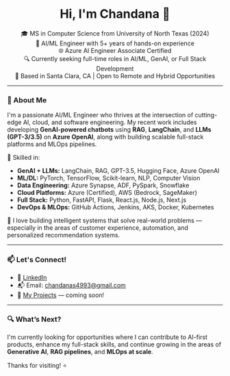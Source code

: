 <h1 align="center">Hi, I'm Chandana 👋</h1>

<p align="center">
  🎓 MS in Computer Science from University of North Texas (2024) <br>
  💼 AI/ML Engineer with 5+ years of hands-on experience <br>
  🌐 Azure AI Engineer Associate Certified <br>
  🔍 Currently seeking full-time roles in AI/ML, GenAI, or Full Stack Development <br>
  📍 Based in Santa Clara, CA | Open to Remote and Hybrid Opportunities
</p>

---

### 🚀 About Me

I'm a passionate AI/ML Engineer who thrives at the intersection of cutting-edge AI, cloud, and software engineering. My recent work includes developing **GenAI-powered chatbots** using **RAG**, **LangChain**, and **LLMs (GPT-3/3.5)** on **Azure OpenAI**, along with building scalable full-stack platforms and MLOps pipelines.

🔧 Skilled in:
- **GenAI + LLMs:** LangChain, RAG, GPT-3.5, Hugging Face, Azure OpenAI
- **ML/DL:** PyTorch, TensorFlow, Scikit-learn, NLP, Computer Vision
- **Data Engineering:** Azure Synapse, ADF, PySpark, Snowflake
- **Cloud Platforms:** Azure (Certified), AWS (Bedrock, SageMaker)
- **Full Stack:** Python, FastAPI, Flask, React.js, Node.js, Next.js
- **DevOps & MLOps:** GitHub Actions, Jenkins, AKS, Docker, Kubernetes

🧠 I love building intelligent systems that solve real-world problems — especially in the areas of customer experience, automation, and personalized recommendation systems.

---

### 📫 Let's Connect!

- 💼 [LinkedIn](https://www.linkedin.com/in/chandanareddy77/)
- 📬 Email: chandanas4993@gmail.com
- 🧪 [My Projects](#) — coming soon!

---

### 🔍 What’s Next?

I'm currently looking for opportunities where I can contribute to AI-first products, enhance my full-stack skills, and continue growing in the areas of **Generative AI**, **RAG pipelines**, and **MLOps at scale**.

Thanks for visiting! ⭐️
